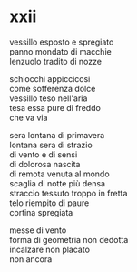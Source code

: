 # xxii

vessillo esposto e spregiato  
panno mondato di macchie  
lenzuolo tradito di nozze

schiocchi appiccicosi  
come sofferenza dolce  
vessillo teso nell'aria  
tesa essa pure di freddo  
che va via

sera lontana di primavera  
lontana sera di strazio  
di vento e di sensi  
di dolorosa nascita  
di remota venuta al mondo  
scaglia di notte più densa  
straccio tessuto troppo in fretta  
telo riempito di paure  
cortina spregiata

messe di vento  
forma di geometria non dedotta  
incalzare non placato  
non ancora
